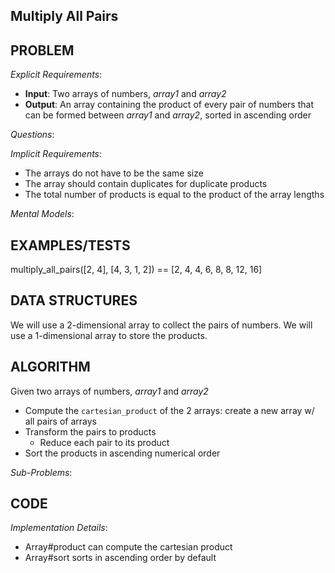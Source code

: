 ## Multiply All Pairs

## PROBLEM

*Explicit Requirements*:
- **Input**: Two arrays of numbers, _array1_ and _array2_
- **Output**: An array containing the product of every pair of numbers that can be formed between _array1_ and _array2_, sorted in ascending order

*Questions*:


*Implicit Requirements*:
- The arrays do not have to be the same size
- The array should contain duplicates for duplicate products
- The total number of products is equal to the product of the array lengths

*Mental Models*:


## EXAMPLES/TESTS

multiply_all_pairs([2, 4], [4, 3, 1, 2]) == [2, 4, 4, 6, 8, 8, 12, 16]

## DATA STRUCTURES

We will use a 2-dimensional array to collect the pairs of numbers.
We will use a 1-dimensional array to store the products.

## ALGORITHM

Given two arrays of numbers, _array1_ and _array2_
- Compute the `cartesian_product` of the 2 arrays: create a new array w/ all pairs of arrays
- Transform the pairs to products
  - Reduce each pair to its product
- Sort the products in ascending numerical order

*Sub-Problems*:




## CODE

*Implementation Details*:
- Array#product can compute the cartesian product
- Array#sort sorts in ascending order by default